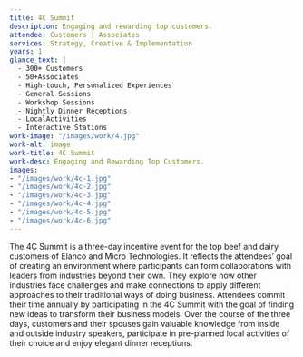 ```yaml
---
title: 4C Summit
description: Engaging and rewarding top customers.
attendee: Customers | Associates
services: Strategy, Creative & Implementation
years: 1
glance_text: |
  - 300+ Customers
  - 50+Associates
  - High-touch, Personalized Experiences
  - General Sessions
  - Workshop Sessions
  - Nightly Dinner Receptions
  - LocalActivities
  - Interactive Stations
work-image: "/images/work/4.jpg"
work-alt: image
work-title: 4C Summit
work-desc: Engaging and Rewarding Top Customers.
images:
- "/images/work/4c-1.jpg"
- "/images/work/4c-2.jpg"
- "/images/work/4c-3.jpg"
- "/images/work/4c-4.jpg"
- "/images/work/4c-5.jpg"
- "/images/work/4c-6.jpg"
---
```


The 4C Summit is a three-day incentive event for the top beef and dairy customers of Elanco and Micro Technologies. It reflects the attendees’ goal of creating an environment where participants can form collaborations with leaders from industries beyond their own. They explore how other industries face challenges and make connections to apply different approaches to their traditional ways of doing business. Attendees commit their time annually by participating in the 4C Summit with the goal of finding new ideas to transform their business models. Over the course of the three days, customers and their spouses gain valuable knowledge from inside and outside industry speakers, participate in pre-planned local activities of their choice and enjoy elegant dinner receptions.
